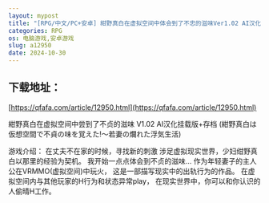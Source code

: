 ```yaml
---
layout: mypost
title: "[RPG/中文/PC+安卓] 紺野真白在虚拟空间中体会到了不忠的滋味Ver1.02 AI汉化版 [2.5G]"
categories: RPG
os: 电脑游戏,安卓游戏
slug: a12950
date: 2024-10-30
---
```


## 下载地址：

[https://qfafa.com/article/12950.html](https://qfafa.com/article/12950.html)

紺野真白在虚拟空间中尝到了不贞的滋味 V1.02 AI汉化挂载版+存档
(紺野真白は仮想空間で不貞の味を覚えた!～若妻の爛れた浮気生活)

游戏介绍：
在丈夫不在家的时候，寻找新的刺激
涉足虚拟现实世界，少妇绀野真白以那里的经验为契机。
我开始一点点体会到不贞的滋味…
作为年轻妻子的主人公在VRMMO(虚拟空间)中玩火，
这是一部描写现实中的出轨行为的作品。
在虚拟空间内与其他玩家的H行为和状态异常play，
在现实世界中，你可以和你认识的人偷晴H工作。